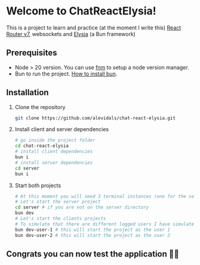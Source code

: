 # Welcome to ChatReactElysia!

This is a project to learn and practice (at the moment I write this) [React Router v7](https://reactrouter.com/7.1.5/home), websockets and [Elysia](https://elysiajs.com/) (a Bun framework)

## Prerequisites

- Node > 20 version. You can use [fnm](https://github.com/Schniz/fnm) to setup a node version manager.
- Bun to run the project. [How to install bun](https://bun.sh/docs/installation).

## Installation

1. Clone the repository
   ```sh
   git clone https://github.com/alevidals/chat-react-elysia.git
   ```
2. Install client and server dependencies
   ```sh
   # go inside the project folder
   cd chat-react-elysia
   # install client dependencies
   bun i
   # install server dependencies
   cd server
   bun i
   ```
3. Start both projects
   ```sh
   # At this moment you will need 3 terminal instances (one for the server, and the others for clients)
   # Let's start the server project
   cd server # if you are not on the server directory
   bun dev
   # Let's start the clients projects
   # To simulate that there are different logged users I have simulate this setting up a environment variable at the dev script
   bun dev-user-1 # this will start the project as the user 1
   bun dev-user-2 # this will start the project as the user 2
   ```

## Congrats you can now test the application 🎊🎉
